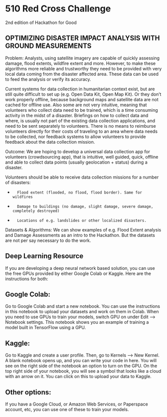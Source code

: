 # 510 Red Cross Challenge
2nd edition of  Hackathon for Good


## OPTIMIZING DISASTER IMPACT ANALYSIS WITH GROUND MEASUREMENTS     
Problem: Analysts, using satellite imagery are capable of quickly assessing damage, flood extents, wildfire extent and more. However, to make these algorithms more reliable and trustworthy they need to be provided with very local data coming from the disaster affected area. These data can be used to feed the analysis or verify its accuracy. 

Current systems for data collection in humanitarian context exist, but are still quite difficult to set up (e.g. Open Data Kit, Open Map Kit). Or they don’t work properly offline, because background maps and satellite data are not cached for offline use. Also some are not very intuitive, meaning that volunteers who collect data need to be trained, which is a time consuming activity in the midst of a disaster. Briefings on how to collect data and where, is usually not part of the existing data collection applications, and need to be sent separately to volunteers. There is no means to reimburse volunteers directly for their costs of traveling to an area where data needs to be collected, nor feedback systems to allow volunteers to provide feedback about the data collection mission.

 Outcome: We are hoping to develop a universal data collection app for volunteers (crowdsourcing app), that is intuitive, well guided, quick, offline and able to collect data points (usually geolocation + status) during a disaster. 

 Volunteers should be able to receive data collection missions for a number of disasters:

-       Flood extent (flooded, no flood, flood border). Same for wildfires

-       Damage to buildings (no damage, slight damage, severe damage, completely destroyed)

-       Locations of e.g. landslides or other localized disasters.

Datasets & Algorithms: We can show examples of e.g. Flood Extent analysis and Damage Assessments as an intro to the Hackathon. But the datasets are not per say necessary to do the work.

## Deep Learning Resource
If you are developing a deep neural network based solution, you can use the free GPUs provided by either Google Colab or Kaggle. Here are the instructions for both:

## Google Colab:
Go to Google Colab and start a new notebook. You can use the instructions in this notebook to upload your datasets and work on them in Colab. When you need to use GPUs to train your models, switch GPU on under Edit --> Notebook settings. This notebook shows you an example of training a model built in TensorFlow using a GPU.

## Kaggle:
Go to Kaggle and create a user profile. Then, go to Kernels --> New Kernel. A blank notebook opens up, and you can write your code in here. You will see on the right side of the notebook an option to turn on the GPU. On the top right side of your notebook, you will see a symbol that looks like a cloud with an arrow on it. You can click on this to upload your data to Kaggle.

## Other options:
If you have a Google Cloud, or Amazon Web Services, or Paperspace account, etc, you can use one of these to train your models.
